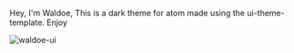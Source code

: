
Hey, I'm Waldoe, This is a dark theme for atom made using the ui-theme-template. Enjoy

![waldoe-ui](http://i.imgur.com/PryqHjI.png "Screenshot")

